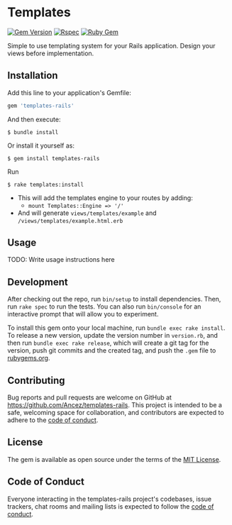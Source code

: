 # Templates
[![Gem Version](http://img.shields.io/gem/v/templates-rails.svg)](https://github.com/Ancez/templates-rails/blob/master/CHANGELOG.md)
[![Rspec](https://github.com/Ancez/templates-rails/actions/workflows/rspec.yml/badge.svg)](https://github.com/Ancez/templates-rails/actions/workflows/rspec.yml)
[![Ruby Gem](https://github.com/Ancez/templates-rails/actions/workflows/gem-push.yml/badge.svg)](https://rubygems.org/gems/templates-rails)

Simple to use templating system for your Rails application. Design your views before implementation.

## Installation

Add this line to your application's Gemfile:

```ruby
gem 'templates-rails'
```

And then execute:

    $ bundle install

Or install it yourself as:

    $ gem install templates-rails

Run

    $ rake templates:install
- This will add the templates engine to your routes by adding:
  - `mount Templates::Engine => '/'`
- And will generate `views/templates/example` and `/views/templates/example.html.erb`

## Usage

TODO: Write usage instructions here

## Development

After checking out the repo, run `bin/setup` to install dependencies. Then, run `rake spec` to run the tests. You can also run `bin/console` for an interactive prompt that will allow you to experiment.

To install this gem onto your local machine, run `bundle exec rake install`. To release a new version, update the version number in `version.rb`, and then run `bundle exec rake release`, which will create a git tag for the version, push git commits and the created tag, and push the `.gem` file to [rubygems.org](https://rubygems.org).

## Contributing

Bug reports and pull requests are welcome on GitHub at https://github.com/Ancez/templates-rails. This project is intended to be a safe, welcoming space for collaboration, and contributors are expected to adhere to the [code of conduct](https://github.com/Ancez/templates-rails/blob/master/CODE_OF_CONDUCT.md).

## License

The gem is available as open source under the terms of the [MIT License](https://opensource.org/licenses/MIT).

## Code of Conduct

Everyone interacting in the templates-rails project's codebases, issue trackers, chat rooms and mailing lists is expected to follow the [code of conduct](https://github.com/[USERNAME]/templating/blob/master/CODE_OF_CONDUCT.md).
